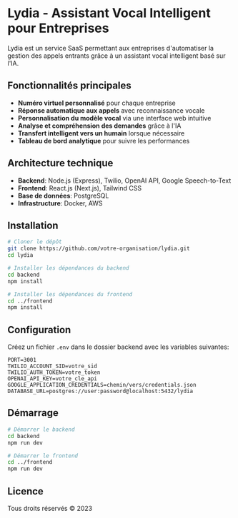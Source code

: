 # Lydia - Assistant Vocal Intelligent pour Entreprises

Lydia est un service SaaS permettant aux entreprises d'automatiser la gestion des appels entrants grâce à un assistant vocal intelligent basé sur l'IA.

## Fonctionnalités principales

- **Numéro virtuel personnalisé** pour chaque entreprise
- **Réponse automatique aux appels** avec reconnaissance vocale
- **Personnalisation du modèle vocal** via une interface web intuitive
- **Analyse et compréhension des demandes** grâce à l'IA
- **Transfert intelligent vers un humain** lorsque nécessaire
- **Tableau de bord analytique** pour suivre les performances

## Architecture technique

- **Backend**: Node.js (Express), Twilio, OpenAI API, Google Speech-to-Text
- **Frontend**: React.js (Next.js), Tailwind CSS
- **Base de données**: PostgreSQL
- **Infrastructure**: Docker, AWS

## Installation

```bash
# Cloner le dépôt
git clone https://github.com/votre-organisation/lydia.git
cd lydia

# Installer les dépendances du backend
cd backend
npm install

# Installer les dépendances du frontend
cd ../frontend
npm install
```

## Configuration

Créez un fichier `.env` dans le dossier backend avec les variables suivantes:

```
PORT=3001
TWILIO_ACCOUNT_SID=votre_sid
TWILIO_AUTH_TOKEN=votre_token
OPENAI_API_KEY=votre_cle_api
GOOGLE_APPLICATION_CREDENTIALS=chemin/vers/credentials.json
DATABASE_URL=postgres://user:password@localhost:5432/lydia
```

## Démarrage

```bash
# Démarrer le backend
cd backend
npm run dev

# Démarrer le frontend
cd ../frontend
npm run dev
```

## Licence

Tous droits réservés © 2023 
